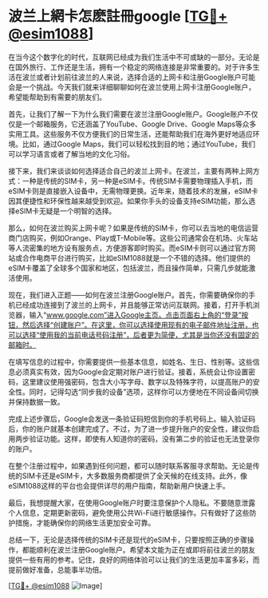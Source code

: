 # 波兰上網卡怎麽註冊google [[TG💪+ @esim1088](https://t.me/s/esim1088)]

在当今这个数字化的时代，互联网已经成为我们生活中不可或缺的一部分。无论是在国外旅行、工作还是生活，拥有一个稳定的网络连接是非常重要的。对于许多生活在波兰或者计划前往波兰的人来说，选择合适的上网卡和注册Google账户可能会是一个挑战。今天我们就来详细聊聊如何在波兰使用上网卡注册Google账户，希望能帮助到有需要的朋友们。

首先，让我们了解一下为什么我们需要在波兰注册Google账户。Google账户不仅仅是一个邮箱服务，它还涵盖了YouTube、Google Drive、Google Maps等众多实用工具。这些服务不仅方便我们的日常生活，还能帮助我们在海外更好地适应环境。比如，通过Google Maps，我们可以轻松找到目的地；通过YouTube，我们可以学习语言或者了解当地的文化习俗。

接下来，我们来谈谈如何选择适合自己的波兰上网卡。在波兰，主要有两种上网方式：一种是传统的SIM卡，另一种是eSIM卡。传统SIM卡需要物理插入手机，而eSIM卡则是直接嵌入设备中，无需物理更换。近年来，随着技术的发展，eSIM卡因其便捷性和环保性越来越受到欢迎。如果你手头的设备支持eSIM功能，那么选择eSIM卡无疑是一个明智的选择。

那么，如何在波兰购买上网卡呢？如果是传统的SIM卡，你可以去当地的电信运营商门店购买，例如Orange、Play或T-Mobile等。这些公司通常会在机场、火车站等人流密集的地方设有服务点，方便游客即时购买。而eSIM卡则可以通过官方网站或合作电商平台进行购买，比如eSIM1088就是一个不错的选择。他们提供的eSIM卡覆盖了全球多个国家和地区，包括波兰，而且操作简单，只需几步就能激活使用。

现在，我们进入正题——如何在波兰注册Google账户。首先，你需要确保你的手机已经成功连接到了波兰的上网卡，并且能够正常访问互联网。接着，打开手机浏览器，输入“www.google.com”进入Google主页。点击页面右上角的“登录”按钮，然后选择“创建账户”。在这里，你可以选择使用现有的电子邮件地址注册，也可以选择“使用我的当前电话号码注册”，后者更为简便，尤其是当你还没有固定的邮箱时。

在填写信息的过程中，你需要提供一些基本信息，如姓名、生日、性别等。这些信息必须真实有效，因为Google会定期对账户进行验证。接着，系统会让你设置密码，这里建议使用强密码，包含大小写字母、数字以及特殊字符，以提高账户的安全性。同时，记得勾选“同步我的设备”选项，这样你可以方便地在不同设备间切换并保持数据一致。

完成上述步骤后，Google会发送一条验证码短信到你的手机号码上。输入验证码后，你的账户就基本创建完成了。不过，为了进一步提升账户的安全性，建议你启用两步验证功能。这样，即使有人知道你的密码，没有第二步的验证也无法登录你的账户。

在整个注册过程中，如果遇到任何问题，都可以随时联系客服寻求帮助。无论是传统的SIM卡还是eSIM卡，大多数服务商都提供了全天候的在线支持。此外，像eSIM1088这样的平台也会提供详尽的用户指南，帮助新用户快速上手。

最后，我想提醒大家，在使用Google账户时要注意保护个人隐私。不要随意泄露个人信息，定期更新密码，避免使用公共Wi-Fi进行敏感操作。只有做好了这些防护措施，才能确保你的网络生活更加安全可靠。

总结一下，无论是选择传统的SIM卡还是现代的eSIM卡，只要按照正确的步骤操作，都能顺利在波兰注册Google账户。希望本文能为正在或即将前往波兰的朋友提供一些有用的参考。记住，良好的网络体验可以让我们的生活更加丰富多彩，而提前做好准备，总能事半功倍。

[[TG💪+ @esim1088](https://t.me/s/esim1088) ![Image](https://i.postimg.cc/4NQfJmqS/Snipaste-2025-05-13-00-14-12.png)]